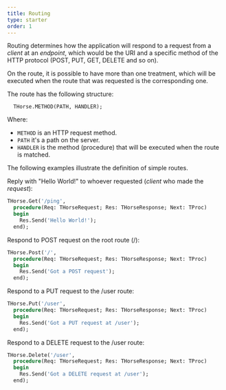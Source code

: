 ```yaml
---
title: Routing
type: starter
order: 1
---
```


Routing determines how the application will respond to a request from a *client* at an *endpoint*, which would be the URI and a specific method of the HTTP protocol (POST, PUT, GET, DELETE and so on).

On the route, it is possible to have more than one treatment, which will be executed when the route that was requested is the corresponding one.

The route has the following structure:

``` delphi
  THorse.METHOD(PATH, HANDLER);
```

Where:

* `METHOD` is an HTTP request method.
* `PATH` it's a path on the server.
* `HANDLER` is the method (procedure) that will be executed when the route is matched.

The following examples illustrate the definition of simple routes.

Reply with "Hello World!" to whoever requested (*client* who made the *request*):

``` pascal
THorse.Get('/ping',
  procedure(Req: THorseRequest; Res: THorseResponse; Next: TProc)
  begin
    Res.Send('Hello World!');
  end);
```
Respond to POST request on the root route (/):
``` pascal
THorse.Post('/',
  procedure(Req: THorseRequest; Res: THorseResponse; Next: TProc)
  begin
    Res.Send('Got a POST request');
  end);
```
Respond to a PUT request to the /user route:
``` pascal
THorse.Put('/user',
  procedure(Req: THorseRequest; Res: THorseResponse; Next: TProc)
  begin
    Res.Send('Got a PUT request at /user');
  end);
```
Respond to a DELETE request to the /user route:
``` pascal
THorse.Delete('/user',
  procedure(Req: THorseRequest; Res: THorseResponse; Next: TProc)
  begin
    Res.Send('Got a DELETE request at /user');
  end);
```